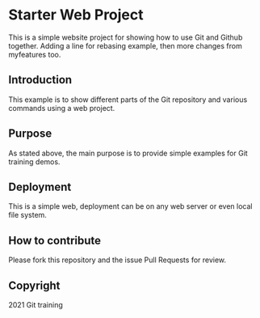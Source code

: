 # Starter Web Project

This is a simple website project for showing how to use Git and Github together. Adding a line for rebasing example, then more changes from myfeatures too.


## Introduction

This example is to show different parts of the Git repository and various commands using a web project.

## Purpose

As stated above, the main purpose is to provide simple examples for Git training demos.

## Deployment

This is a simple web, deployment can be on any web server or even local file system.

## How to contribute

Please fork this repository and the issue Pull Requests for review.

## Copyright

2021 Git training
